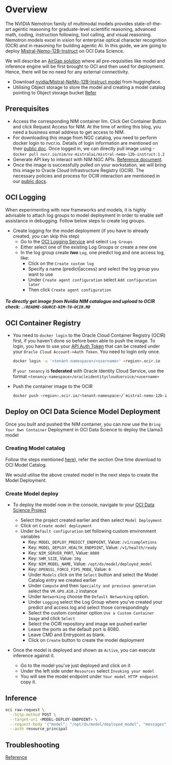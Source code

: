 # Overview

The NVIDIA Nemotron family of multimodal models provides state-of-the-art agentic reasoning for graduate-level scientific reasoning, advanced math, coding, instruction following, tool calling, and visual reasoning. Nemotron models excel in vision for enterprise optical character recognition (OCR) and in reasoning for building agentic AI.
In this guide, we are going to deploy [Mistral-Nemo-12B-Instruct](https://catalog.ngc.nvidia.com/orgs/nim/teams/nv-mistralai/containers/mistral-nemo-12b-instruct) on OCI Data Science.

We will describe an [AirGap solution](https://docs.nvidia.com/nim/large-language-models/latest/deploy-air-gap.html) where all pre-requisities like model and inference engine will be first brought to OCI and then used for deployment. Hence, there will be no need for any external connectivity.

* Download [nvidia/Mistral-NeMo-12B-Instruct model](https://huggingface.co/nvidia/Mistral-NeMo-12B-Instruct/tree/main) from huggingface.
* Utilising Object storage to store the model and creating a model catalog pointing to Object storage bucket [Refer](https://github.com/oracle-samples/oci-data-science-ai-samples/tree/main/model-deployment/containers/nim/README-MODEL-CATALOG.md)

## Prerequisites
* Access the corresponding NIM container llm. Click Get Container Button and click Request Access for NIM. At the time of writing this blog, you need a business email address to get access to NIM.
* For downloading this image from NGC catalog, you need to perform docker login to nvcr.io. Details of login information are mentioned on their [public doc](https://docs.nvidia.com/launchpad/ai/base-command-coe/latest/bc-coe-docker-basics-step-02.html).
Once logged in, we can directly pull image using -  
`docker pull nvcr.io/nim/nv-mistralai/mistral-nemo-12b-instruct:1.2`
* Generate API key to interact with NIM NGC APIs. [Reference document](https://org.ngc.nvidia.com/setup/api-key).
* Once the image is successfully pulled on your workstation, we will bring this image to Oracle Cloud Infrastructure Registry (OCIR). The necessary policies and process for OCIR interaction are mentioned in our [public docs](https://docs.oracle.com/en-us/iaas/data-science/using/mod-dep-byoc.htm).

## OCI Logging
When experimenting with new frameworks and models, it is highly advisable to attach log groups to model deployment in order to enable self assistance in debugging. Follow below steps to create log groups.

* Create logging for the model deployment (if you have to already created, you can skip this step)
  * Go to the [OCI Logging Service](https://cloud.oracle.com/logging/log-groups) and select `Log Groups`
  * Either select one of the existing Log Groups or create a new one
  * In the log group create ***two*** `Log`, one predict log and one access log, like:
    * Click on the `Create custom log`
    * Specify a name (predict|access) and select the log group you want to use
    * Under `Create agent configuration` select `Add configuration later`
    * Then click `Create agent configuration`


##### To directly get image from Nvidia NIM catalogue and upload to OCIR check: ```./README-SOURCE-NIM-TO-OCIR.MD```

## OCI Container Registry

* You need to `docker login` to the Oracle Cloud Container Registry (OCIR) first, if you haven't done so before been able to push the image. To login, you have to use your [API Auth Token](https://docs.oracle.com/en-us/iaas/Content/Registry/Tasks/registrygettingauthtoken.htm) that can be created under your `Oracle Cloud Account->Auth Token`. You need to login only once.

    ```bash
    docker login -u '<tenant-namespace>/<username>' <region>.ocir.io
    ```

  If `your tenancy` is **federated** with Oracle Identity Cloud Service, use the format `<tenancy-namespace>/oracleidentitycloudservice/<username>`

* Push the container image to the OCIR

    ```bash
    docker push <region>.ocir.io/<tenant-namespace>/`mistral-nemo-12b-instruct:1.2`
    ```

## Deploy on OCI Data Science Model Deployment

Once you built and pushed the NIM container, you can now use the `Bring Your Own Container` Deployment in OCI Data Science to deploy the Llama3 model

### Creating Model catalog

Follow the steps mentioned [here](https://github.com/oracle-samples/oci-data-science-ai-samples/blob/main/model-deployment/containers/llama2/README.md#model-store-export-api-for-creating-model-artifacts-greater-than-6-gb-in-size)), refer the section One time download to OCI Model Catalog. 

We would utilise the above created model in the next steps to create the Model Deployment. 

### Create Model deploy

* To deploy the model now in the console, navigate to your [OCI Data Science Project](https://cloud.oracle.com/data-science/project)
  * Select the project created earlier and then select `Model Deployment`
  * Click on `Create model deployment`
  * Under `Default configuration` set following custom environment variables
      * Key: `MODEL_DEPLOY_PREDICT_ENDPOINT`, Value: `/v1/completions`
      * Key: `MODEL_DEPLOY_HEALTH_ENDPOINT`, Value: `/v1/health/ready`
      * Key: `NIM_SERVER_PORT`, Value: `8080`
      * Key: `SHM_SIZE`, Value: `10g`
      * Key: `NIM_MODEL_NAME`, Value: `/opt/ds/model/deployed_model`
      * Key: `OPENSSL_FORCE_FIPS_MODE`, Value: `0`
    * Under `Models` click on the `Select` button and select the Model Catalog entry we created earlier
    * Under `Compute` and then `Specialty and previous generation` select the `VM.GPU.A10.2` instance
    * Under `Networking` choose the `Default Networking` option.
    * Under `Logging` select the Log Group where you've created your predict and access log and select those correspondingly
    * Select the custom container option `Use a Custom Container Image` and click `Select`
    * Select the OCIR repository and image we pushed earlier
    * Leave the ports as the default port is 8080.
    * Leave CMD and Entrypoint as blank.
    * Click on `Create` button to create the model deployment

* Once the model is deployed and shown as `Active`, you can execute inference against it.
  * Go to the model you've just deployed and click on it
  * Under the left side under `Resources` select `Invoking your model`
  * You will see the model endpoint under `Your model HTTP endpoint` copy it.

## Inference

  ```bash
  oci raw-request \
    --http-method POST \
    --target-uri <MODEL-DEPLOY-ENDPOINT> \
    --request-body '{"model": "/opt/ds/model/deployed_model", "messages": [ { "role":"user", "content":"Hello! How are you?" }, { "role":"assistant", "content":"Hi! I am quite well, how can I help you today?" }, { "role":"user", "content":"Can you write me a song?" } ], "top_p": 1, "n": 1, "max_tokens": 200, "stream": false, "frequency_penalty": 1.0, "stop": ["hello"] }' \
    --auth resource_principal
  ```

## Troubleshooting

[Reference](https://github.com/oracle-samples/oci-data-science-ai-samples/tree/main/model-deployment/containers/llama2#troubleshooting)
